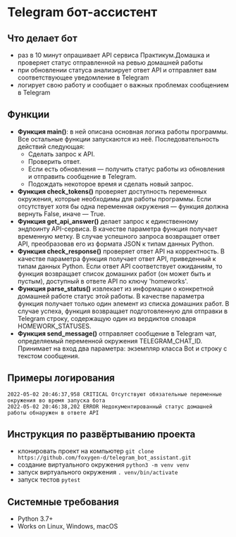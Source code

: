 # Telegram бот-ассистент


## Что делает бот

* раз в 10 минут опрашивает API сервиса Практикум.Домашка и проверяет статус отправленной на ревью домашней работы
* при обновлении статуса анализирует ответ API и отправляет вам соответствующее уведомление в Telegram
* логирует свою работу и сообщает о важных проблемах сообщением в Telegram


## Функции

* **Функция main()**: в ней описана основная логика работы программы. Все остальные функции запускаются из неё. Последовательность действий следующая:
    * Сделать запрос к API.
    * Проверить ответ.
    * Если есть обновления — получить статус работы из обновления и отправить сообщение в Telegram.
    * Подождать некоторое время и сделать новый запрос.
* **Функция check_tokens()** проверяет доступность переменных окружения, которые необходимы для работы программы. Если отсутствует хотя бы одна переменная окружения — функция должна вернуть False, иначе — True.
* **Функция get_api_answer()** делает запрос к единственному эндпоинту API-сервиса. В качестве параметра функция получает временную метку. В случае успешного запроса возвращает ответ API, преобразовав его из формата JSON к типам данных Python.
* **Функция check_response()** проверяет ответ API на корректность. В качестве параметра функция получает ответ API, приведенный к типам данных Python. Если ответ API соответствует ожиданиям, то функция возвращает список домашних работ (он может быть и пустым), доступный в ответе API по ключу 'homeworks'.
* **Функция parse_status()** извлекает из информации о конкретной домашней работе статус этой работы. В качестве параметра функция получает только один элемент из списка домашних работ. В случае успеха, функция возвращает подготовленную для отправки в Telegram строку, содержащую один из вердиктов словаря HOMEWORK_STATUSES.
* **Функция send_message()** отправляет сообщение в Telegram чат, определяемый переменной окружения TELEGRAM_CHAT_ID. Принимает на вход два параметра: экземпляр класса Bot и строку с текстом сообщения.


## Примеры логирования

```
2022-05-02 20:46:37,958 CRITICAL Отсутствуют обязательные переменные окружения во время запуска бота
2022-05-02 20:46:38,202 ERROR Недокументированный статус домашней работы обнаружен в ответе API
```


## Инструкция по развёртыванию проекта

* клонировать проект на компьютер `git clone https://github.com/foxygen-d/telegram_bot_assistant.git`
* создание виртуального окружения `python3 -m venv venv`
* запуск виртуального окружения `. venv/bin/activate`
* запуск тестов `pytest`


## Системные требования

* Python 3.7+
* Works on Linux, Windows, macOS
